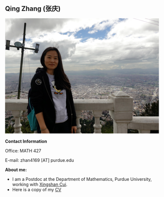 ## Qing Zhang (张庆)

![](https://github.com/zhangqing2513/zhangqing2513.github.io/blob/main/DSC.jpeg)

**Contact Information**

Office: MATH 427

E-mail: zhan4169 [AT] purdue.edu

**About me:**

- I am a Postdoc at the Department of Mathematics, Purdue University, working with [Xingshan Cui](https://www.math.purdue.edu/~cui177/). 
- Here is a copy of my [CV](https://zhangqing2513.github.io/CV.pdf)
